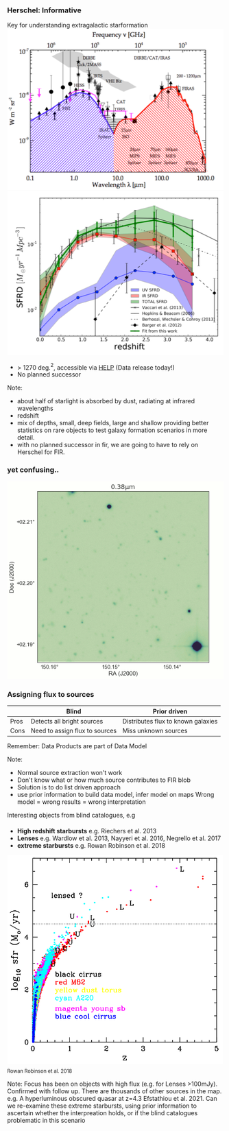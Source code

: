 ### Herschel: Informative 
Key for understanding extragalactic starformation
![](assets/Dole_2006.png?raw=true)<!-- .element height="40%" width="40%"--> ![](assets/Denis_2013.png?raw=true)<!-- .element height="40%" width="40%"-->
* $>$ 1270 deg.$^2$, accessible via [HELP](www.herschel.sussex.ac.uk) (Data release today!)
* No planned successor

Note:
* about half of starlight is absorbed by dust, radiating at infrared wavelengths
* redshift
* mix of depths, small, deep fields, large and shallow providing better statistics on rare objects to test galaxy formation scenarios in more detail.
* with no planned successor in fir, we are going to have to rely on Herschel for FIR. 


### yet confusing..
![](assets/confusion.gif)<!-- .element height="60%" width="60%"-->


### Assigning flux to sources

|      | Blind                          | Prior driven                       |
|------|--------------------------------|------------------------------------|
| Pros | Detects all bright sources     | Distributes flux to known galaxies |
| Cons | Need to assign flux to sources | Miss unknown sources               |

Remember: Data Products are part of Data Model

Note:
* Normal source extraction won't work
* Don't know what or how much source contributes to FIR blob
* Solution is to do list driven approach
* use prior information to build data model, infer model on maps
Wrong model = wrong results = wrong interpretation

Interesting objects from blind catalogues, e.g 
<sub><sub>
* **High redshift starbursts** e.g. Riechers et al. 2013
* **Lenses** e.g. Wardlow et al. 2013, Nayyeri et al. 2016, Negrello et al. 2017
* **extreme starbursts**  e.g. Rowan Robinson et al. 2018
</sub></sub>

![](assets/MRR_2018_fig3R.png)<!-- .element height="40%" width="40%"-->
<sub> Rowan Robinson et al. 2018 </sub>

Note:
Focus has been on objects with high flux (e.g. for Lenses >100mJy). Confirmed with follow up. There are thousands of other sources in the map.
e.g. A hyperluminous obscured quasar at z=4.3 Efstathiou et al. 2021.
Can we re-examine these extreme starbursts, using prior information to ascertain whether the interpreation holds, or if the blind catalogues problematic in this scenario
